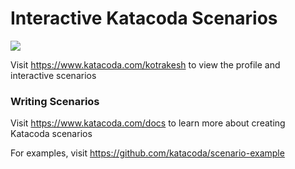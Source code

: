 # Interactive Katacoda Scenarios

[![](http://shields.katacoda.com/katacoda/kotrakesh/count.svg)](https://www.katacoda.com/kotrakesh "Get your profile on Katacoda.com")

Visit https://www.katacoda.com/kotrakesh to view the profile and interactive scenarios

### Writing Scenarios
Visit https://www.katacoda.com/docs to learn more about creating Katacoda scenarios

For examples, visit https://github.com/katacoda/scenario-example
